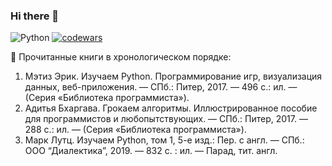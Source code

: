 ### Hi there 👋
![Python](https://img.shields.io/badge/python-3670A0?style=for-the-badge&logo=python&logoColor=ffdd54)
[![codewars](https://www.codewars.com/users/Danil1303/badges/large)](https://www.codewars.com/users/Danil1303) 

:book: Прочитанные книги в хронологическом порядке:
1. Мэтиз Эрик. Изучаем Python. Программирование игр, визуализация данных, веб-приложения. — СПб.: Питер, 2017. — 496 с.: ил. — (Серия «Библиотека программиста»).
2. Адитья Бхаргава. Грокаем алгоритмы. Иллюстрированное пособие для программистов и любопытствующих. — СПб.: Питер, 2017. — 288 с.: ил. — (Серия «Библиотека программиста»).
3. Марк Лутц. Изучаем Python, том 1, 5-е изд.: Пер. с англ. — СПб.: ООО “Диалектика”, 2019. — 832 с. : ил. — Парад, тит. англ.


<!--
**Danil1303/Danil1303** is a ✨ _special_ ✨ repository because its `README.md` (this file) appears on your GitHub profile.

Here are some ideas to get you started:

- 🔭 I’m currently working on ...
- 🌱 I’m currently learning ...
- 👯 I’m looking to collaborate on ...
- 🤔 I’m looking for help with ...
- 💬 Ask me about ...
- 📫 How to reach me: ...
- 😄 Pronouns: ...
- ⚡ Fun fact: ...
-->
